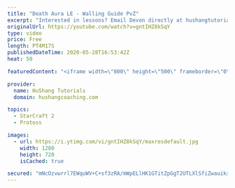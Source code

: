 ```yaml
---
title: "Death Aura LE - Walling Guide PvZ"
excerpt: "Interested in lessons? Email Devon directly at hushangtutorials@outlook.com ------------------------------------------------------------------------------------------------------- Want to support HuShang Tutorials directly? Patreon is a website where you can contribute a monthly donation that will help"
originalUrl: https://youtube.com/watch?v=gntIHZ8kSqY
type: video
price: Free
length: PT4M17S
publishedDateTime: 2020-05-28T16:53:42Z
heat: 50

featuredContent: "<iframe width=\"800\" height=\"500\" frameborder=\"0\" src=\"https://www.youtube.com/embed/gntIHZ8kSqY\" allow=\"accelerometer; autoplay; encrypted-media; gyroscope; picture-in-picture\" allowfullscreen></iframe>"

provider:
  name: HuShang Tutorials
  domain: hushangcoaching.com

topics:
  - StarCraft 2
  - Protoss

images:
  - url: https://i.ytimg.com/vi/gntIHZ8kSqY/maxresdefault.jpg
    width: 1280
    height: 720
    isCached: true

secured: "mNcOzvwrrl7EWquWV+C+sf3zRA/mWpELlHK1GTitZpGgT2UTLXlSfiZwauikxu69pYlBLB+6Y3/OGU9YT6REWR72jQsus1XIxQgjocjhU/jBFr7IgdRjRVkQWiGNhPzl3GDyizgUiYEiTF3Tsx5j7V8LWirBFiIqf9pNQO6y0I9Ppow8dApsIDFZVlXRl6VAmA+A7Dz4Jbpyp1erdlmnhM/QRd3mdKVFMxNkK2UaBTfpcItR+Tc3W8szjKwZhPh8lS2n1vuVfdzqS4g+XKlgD0sR+Yx1wQHm1USBkRc/mCLpdZCeiKBKkkijk0OLI+tVWmW2enpG+xbZbL8P9qU4CVp3K08fWPr79y3WR1ZEHN2VbM12ic1/EabMu/BdefI15zz5C1yOrQnoFSO62u0hJIvsJxVyD2vwWO/JEObZqG8=;p8tAJqL/2/LxGweUHDa1Ew=="
---
```


